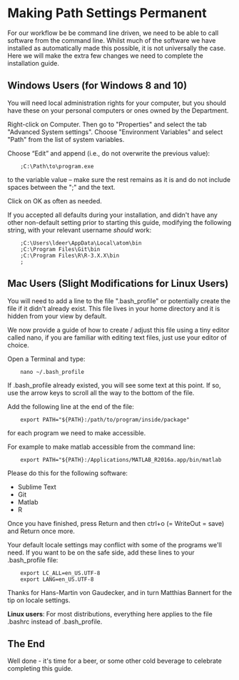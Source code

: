# Making Path Settings Permanent

For our workflow be be command line driven, we need to be able to call software from the command line.
Whilst much of the software we have installed as automatically made this possible, it is not universally the case.
Here we will make the extra few changes we need to complete the installation guide.

## Windows Users (for Windows 8 and 10)

You will need local administration rights for your computer, but you should have these on your personal computers or ones owned by the Department.

Right-click on Computer. Then go to "Properties" and select the tab "Advanced System settings". Choose "Environment Variables" and select "Path" from the list of system variables.

Choose “Edit” and append (i.e., do not overwrite the previous value):

        ;C:\Path\to\program.exe

to the variable value – make sure the rest remains as it is and do not include spaces between the ";" and the text.

Click on OK as often as needed.

If you accepted all defaults during your installation, and didn't have any other non-default setting prior to starting this guide, modifying the following string, with your relevant username *should* work:

        ;C:\Users\ldeer\AppData\Local\atom\bin
        ;C:\Program Files\Git\bin
        ;C:\Program Files\R\R-3.X.X\bin
        ;


## Mac Users (Slight Modifications for Linux Users)

You will need to add a line to the file ".bash_profile" or potentially create the file if it didn't already exist.
This file lives in your home directory and it is hidden from your view by default.

We now provide a guide of how to create / adjust this file using a tiny editor called nano, if you are familiar with editing text files, just use your editor of choice.

Open a Terminal and type:

        nano ~/.bash_profile

If .bash_profile already existed, you will see some text at this point. If so, use the arrow keys to scroll all the way to the bottom of the file.

Add the following line at the end of the file:

        export PATH="${PATH}:/path/to/program/inside/package"

for each program we need to make accessible.

For example to make matlab accessible from the command line:

        export PATH="${PATH}:/Applications/MATLAB_R2016a.app/bin/matlab

Please do this for the following software:

* Sublime Text
* Git
* Matlab
* R

Once you have finished,  press Return and then ctrl+o (= WriteOut = save) and Return once more.

Your default locale settings may conflict with some of the programs we'll need.
If you want to be on the safe side, add these lines to your .bash_profile file:

        export LC_ALL=en_US.UTF-8
        export LANG=en_US.UTF-8

Thanks for Hans-Martin von Gaudecker, and in turn Matthias Bannert for the tip on locale settings.

**Linux users**: For most distributions, everything here applies to the file .bashrc instead of .bash_profile.


## The End

Well done - it's time for a beer, or some other cold beverage to celebrate completing this guide.
